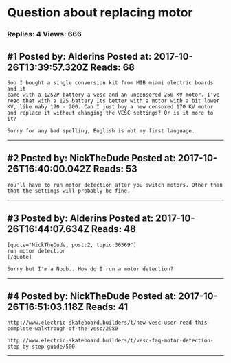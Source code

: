 # Question about replacing motor

### Replies: 4 Views: 666

## \#1 Posted by: Alderins Posted at: 2017-10-26T13:39:57.320Z Reads: 68

```
Soo I bought a single conversion kit from MIB miami electric boards and it 
came with a 12S2P battery a vesc and an uncensored 250 KV motor. I've read that with a 12S battery Its better with a motor with a bit lower KV, like maby 170 - 200. Can I just buy a new censored 170 KV motor and replace it without changing the VESC settings? Or is it more to it?

Sorry for any bad spelling, English is not my first language.
```

---
## \#2 Posted by: NickTheDude Posted at: 2017-10-26T16:40:00.042Z Reads: 53

```
You'll have to run motor detection after you switch motors. Other than that the settings will probably be fine.
```

---
## \#3 Posted by: Alderins Posted at: 2017-10-26T16:44:07.634Z Reads: 48

```
[quote="NickTheDude, post:2, topic:36569"]
run motor detection
[/quote]

Sorry but I'm a Noob.. How do I run a motor detection?
```

---
## \#4 Posted by: NickTheDude Posted at: 2017-10-26T16:51:03.118Z Reads: 41

```
http://www.electric-skateboard.builders/t/new-vesc-user-read-this-complete-walktrough-of-the-vesc/2980

http://www.electric-skateboard.builders/t/vesc-faq-motor-detection-step-by-step-guide/500
```

---
